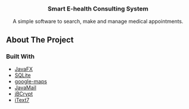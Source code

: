 <div align="center">
  <h3 align="center">Smart E-health Consulting System</h3>
  <p align="center">
    A simple software to search, make and manage medical appointments.
  </p>
</div>


## About The Project

### Built With

* [JavaFX](https://openjfx.io/)
* [SQLite](https://github.com/xerial/sqlite-jdbc)
* [google-maps](https://github.com/googlemaps/google-maps-services-java)
* [JavaMail](https://javaee.github.io/javamail/)
* [jBCrypt](https://mindrot.org/projects/jBCrypt/)
* [iText7](https://github.com/itext/itext7)
